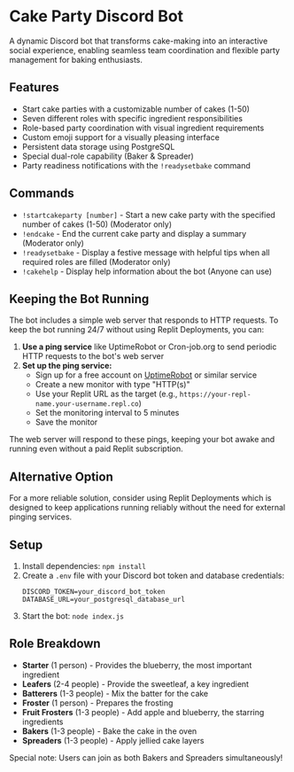 # Cake Party Discord Bot

A dynamic Discord bot that transforms cake-making into an interactive social experience, enabling seamless team coordination and flexible party management for baking enthusiasts.

## Features

- Start cake parties with a customizable number of cakes (1-50)
- Seven different roles with specific ingredient responsibilities
- Role-based party coordination with visual ingredient requirements
- Custom emoji support for a visually pleasing interface
- Persistent data storage using PostgreSQL
- Special dual-role capability (Baker & Spreader)
- Party readiness notifications with the `!readysetbake` command

## Commands

- `!startcakeparty [number]` - Start a new cake party with the specified number of cakes (1-50) (Moderator only)
- `!endcake` - End the current cake party and display a summary (Moderator only)
- `!readysetbake` - Display a festive message with helpful tips when all required roles are filled (Moderator only)
- `!cakehelp` - Display help information about the bot (Anyone can use)

## Keeping the Bot Running

The bot includes a simple web server that responds to HTTP requests. To keep the bot running 24/7 without using Replit Deployments, you can:

1. **Use a ping service** like UptimeRobot or Cron-job.org to send periodic HTTP requests to the bot's web server
2. **Set up the ping service:**
   - Sign up for a free account on [UptimeRobot](https://uptimerobot.com/) or similar service
   - Create a new monitor with type "HTTP(s)"
   - Use your Replit URL as the target (e.g., `https://your-repl-name.your-username.repl.co`)
   - Set the monitoring interval to 5 minutes
   - Save the monitor

The web server will respond to these pings, keeping your bot awake and running even without a paid Replit subscription.

## Alternative Option

For a more reliable solution, consider using Replit Deployments which is designed to keep applications running reliably without the need for external pinging services.

## Setup

1. Install dependencies: `npm install`
2. Create a `.env` file with your Discord bot token and database credentials:
   ```
   DISCORD_TOKEN=your_discord_bot_token
   DATABASE_URL=your_postgresql_database_url
   ```
3. Start the bot: `node index.js`

## Role Breakdown

- **Starter** (1 person) - Provides the blueberry, the most important ingredient
- **Leafers** (2-4 people) - Provide the sweetleaf, a key ingredient
- **Batterers** (1-3 people) - Mix the batter for the cake
- **Froster** (1 person) - Prepares the frosting
- **Fruit Frosters** (1-3 people) - Add apple and blueberry, the starring ingredients
- **Bakers** (1-3 people) - Bake the cake in the oven
- **Spreaders** (1-3 people) - Apply jellied cake layers

Special note: Users can join as both Bakers and Spreaders simultaneously!
